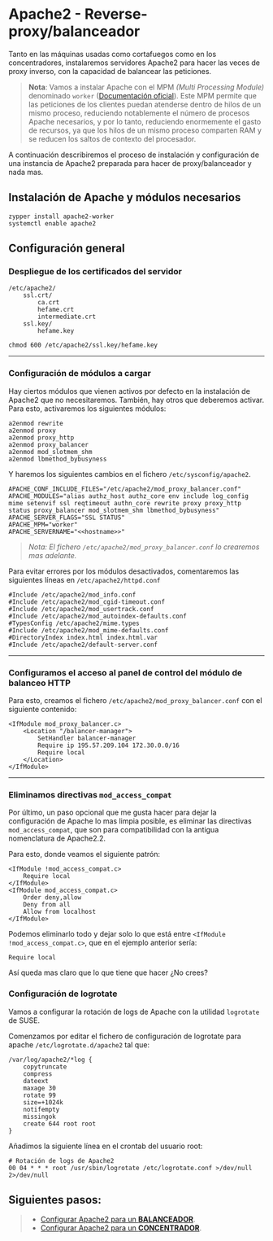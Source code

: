 # Apache2 - Reverse-proxy/balanceador

Tanto en las máquinas usadas como cortafuegos como en los concentradores, instalaremos servidores Apache2 
para hacer las veces de proxy inverso, con la capacidad de balancear las peticiones.

> **Nota**: Vamos a instalar Apache con el MPM *(Multi Processing Module)* denominado `worker` ([Documentación oficial](https://httpd.apache.org/docs/2.4/mod/worker.html)). Este MPM permite que las peticiones de los clientes puedan atenderse dentro de hilos de un mismo proceso, reduciendo notablemente el número de procesos Apache necesarios, y por lo tanto, reduciendo enormemente el gasto de recursos, ya que los hilos de un mismo proceso comparten RAM y se reducen los saltos de contexto del procesador.

A continuación describiremos el proceso de instalación y configuración de una instancia de Apache2 preparada
para hacer de proxy/balanceador y nada mas.


## Instalación de Apache y módulos necesarios
```
zypper install apache2-worker
systemctl enable apache2
```


## Configuración general

### Despliegue de los certificados del servidor

```
/etc/apache2/
    ssl.crt/
        ca.crt
        hefame.crt
        intermediate.crt
    ssl.key/
        hefame.key
```

```
chmod 600 /etc/apache2/ssl.key/hefame.key
```

---

### Configuración de módulos a cargar

Hay ciertos módulos que vienen activos por defecto en la instalación de Apache2 que no necesitaremos. También, hay otros que deberemos activar.
Para esto, activaremos los siguientes módulos:

```
a2enmod rewrite
a2enmod proxy
a2enmod proxy_http
a2enmod proxy_balancer
a2enmod mod_slotmem_shm
a2enmod lbmethod_bybusyness
```

Y haremos los siguientes cambios en el fichero `/etc/sysconfig/apache2`.

```
APACHE_CONF_INCLUDE_FILES="/etc/apache2/mod_proxy_balancer.conf"
APACHE_MODULES="alias authz_host authz_core env include log_config mime setenvif ssl reqtimeout authn_core rewrite proxy proxy_http status proxy_balancer mod_slotmem_shm lbmethod_bybusyness"
APACHE_SERVER_FLAGS="SSL STATUS"
APACHE_MPM="worker"
APACHE_SERVERNAME="<<hostname>>"
```

>*Nota: El fichero `/etc/apache2/mod_proxy_balancer.conf` lo crearemos mas adelante.*

Para evitar errores por los módulos desactivados, comentaremos las siguientes líneas en `/etc/apache2/httpd.conf`

```
#Include /etc/apache2/mod_info.conf
#Include /etc/apache2/mod_cgid-timeout.conf
#Include /etc/apache2/mod_usertrack.conf
#Include /etc/apache2/mod_autoindex-defaults.conf
#TypesConfig /etc/apache2/mime.types
#Include /etc/apache2/mod_mime-defaults.conf
#DirectoryIndex index.html index.html.var
#Include /etc/apache2/default-server.conf
```

---

### Configuramos el acceso al panel de control del módulo de balanceo HTTP

Para esto, creamos el fichero `/etc/apache2/mod_proxy_balancer.conf` con el siguiente contenido:

```
<IfModule mod_proxy_balancer.c>
    <Location "/balancer-manager">
        SetHandler balancer-manager
        Require ip 195.57.209.104 172.30.0.0/16
        Require local
    </Location>
</IfModule>
```

---

### Eliminamos directivas `mod_access_compat`

Por último, un paso opcional que me gusta hacer para dejar la configuración de Apache lo mas limpia posible, es
eliminar las directivas `mod_access_compat`, que son para compatibilidad con la antigua nomenclatura de Apache2.2.

Para esto, donde veamos el siguiente patrón:

```
<IfModule !mod_access_compat.c>
    Require local
</IfModule>
<IfModule mod_access_compat.c>
    Order deny,allow
    Deny from all
    Allow from localhost
</IfModule>
```

Podemos eliminarlo todo y dejar solo lo que está entre `<IfModule !mod_access_compat.c>`, que en el ejemplo anterior sería:

```
Require local
```

Así queda mas claro que lo que tiene que hacer ¿No crees?


### Configuración de logrotate

Vamos a configurar la rotación de logs de Apache con la utilidad `logrotate` de SUSE.

Comenzamos por editar el fichero de configuración de logrotate para apache `/etc/logrotate.d/apache2` tal que:

```
/var/log/apache2/*log {
    copytruncate
    compress
    dateext
    maxage 30
    rotate 99
    size=+1024k
    notifempty
    missingok
    create 644 root root
}
```

Añadimos la siguiente línea en el crontab del usuario root:

```
# Rotación de logs de Apache2
00 04 * * * root /usr/sbin/logrotate /etc/logrotate.conf >/dev/null 2>/dev/null
```



## Siguientes pasos:

> - [Configurar Apache2 para un **BALANCEADOR**]($DOC$/apache2/balanceador).
> - [Configurar Apache2 para un **CONCENTRADOR**]($DOC$/apache2/concentrador).
